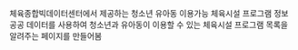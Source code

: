 체육종합빅데이터센터에서 제공하는 청소년 유아동 이용가능 체육시설 프로그램 정보 공공 데이터를 사용하여 청소년과 유아동이 이용할 수 있는 체육시설 프로그램 목록을 알려주는 페이지를 만들어봄 
